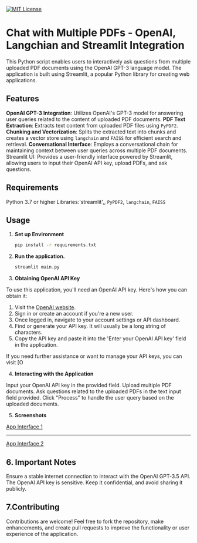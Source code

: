 [![MIT License](https://img.shields.io/badge/License-MIT-green.svg)](https://choosealicense.com/licenses/mit/)
# Chat with Multiple PDFs - OpenAI, Langchian and Streamlit Integration


This Python script enables users to interactively ask questions from multiple uploaded PDF documents using the OpenAI GPT-3 language model. The application is built using Streamlit, a popular Python library for creating web applications.

## Features

**OpenAI GPT-3 Integration**: Utilizes OpenAI's GPT-3 model for answering user queries related to the content of uploaded PDF documents.
**PDF Text Extraction**: Extracts text content from uploaded PDF files using `PyPDF2`.
**Chunking and Vectorization**: Splits the extracted text into chunks and creates a vector store using `langchain` and `FAISS` for efficient search and retrieval.
**Conversational Interface**: Employs a conversational chain for maintaining context between user queries across multiple PDF documents.
Streamlit UI: Provides a user-friendly interface powered by Streamlit, allowing users to input their OpenAI API key, upload PDFs, and ask questions.

## Requirements

Python 3.7 or higher
Libraries:'streamlit',, `PyPDF2`, `langchain`, `FAISS`

## Usage

1. **Set up Environment**

    ```bash
    pip install -r requirements.txt
    ```

2. **Run the application.**

    ```bash
    streamlit main.py
    ```

3. **Obtaining OpenAI API Key**

To use this application, you'll need an OpenAI API key. Here's how you can obtain it:

1. Visit the [OpenAI website](https://openai.com/).
2. Sign in or create an account if you're a new user.
3. Once logged in, navigate to your account settings or API dashboard.
4. Find or generate your API key. It will usually be a long string of characters.
5. Copy the API key and paste it into the 'Enter your OpenAI API key' field in the application.

If you need further assistance or want to manage your API keys, you can visit [O

4. **Interacting with the Application**

Input your OpenAI API key in the provided field.
Upload multiple PDF documents.
Ask questions related to the uploaded PDFs in the text input field provided.
Click "Process" to handle the user query based on the uploaded documents.

5. **Screenshots**

[App Interface 1](https://github.com/akshxyjagtap/Ask-form-PDF-using-langchain/blob/a222260626e340a8c50fc98b8515b1547094ca0a/data/Screenshot%202023-11-16%20122410.png)

---

[App Interface 2](https://github.com/akshxyjagtap/Ask-form-PDF-using-langchain/blob/a222260626e340a8c50fc98b8515b1547094ca0a/data/Screenshot%202023-11-16%20122509.png)

## 6. Important Notes

Ensure a stable internet connection to interact with the OpenAI GPT-3.5 API.
The OpenAI API key is sensitive. Keep it confidential, and avoid sharing it publicly.

## 7.Contributing

Contributions are welcome! Feel free to fork the repository, make enhancements, and create pull requests to improve the functionality or user experience of the application.
